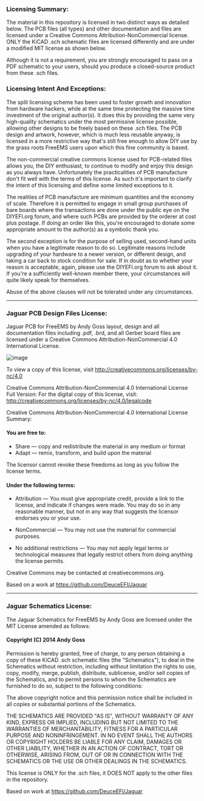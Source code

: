 ### Licensing Summary:

The material in this repository is licensed in two distinct ways as detailed below. The PCB files (all types) and
other documentation and files are licensed under a Creative Commons Attribution-NonCommercial license. 
ONLY the KiCAD .sch schematic files are licensed differently and are under a modified MIT license as shown below.

Although it is not a requirement, you are strongly encouraged to pass on a PDF schematic to your users, should you
produce a closed-source product from these .sch files.

### Licensing Intent And Exceptions:

The split licensing scheme has been used to foster growth and innovation from hardware hackers, while at the same
time protecting the massive time investment of the original author(s). It does this by providing the same very
high-quality schematics under the most permissive license possible, allowing other designs to be freely based on
these .sch files. The PCB design and artwork, however, which is much less reusable anyway, is licensed in a more
restrictive way that's still free enough to allow DIY use by the grass roots FreeEMS users upon which this fine
community is based.

The non-commercial creative commons license used for PCB-related files allows you, the DIY enthusiast, to continue
to modify and enjoy this design as you always have. Unfortunately the practicalities of PCB manufacture don't fit
well with the terms of this license. As such it's important to clarify the intent of this licensing and define
some limited exceptions to it.

The realities of PCB manufacture are minimum quantities and the economy of scale. Therefore it is permitted to
engage in small group purchases of bare boards where the transactions are done under the public eye on the
DIYEFI.org forum, and where such PCBs are provided by the orderer at cost plus postage. If doing an order like
this, you're encouraged to donate some appropriate amount to the author(s) as a symbolic thank you.

The second exception is for the purpose of selling used, second-hand units when you have a legitimate reason to
do so. Legitimate reasons include upgrading of your hardware to a newer version, or different design, and taking
a car back to stock condition for sale. If in doubt as to whether your reason is acceptable, again, please use
the DIYEFI.org forum to ask about it. If you're a sufficiently well-known member there, your circumstances will
quite likely speak for themselves.

Abuse of the above clauses will not be tolerated under any circumstances.

----------------------------------------

### Jaguar PCB Design Files License:

Jaguar PCB for FreeEMS by Andy Goss layout, design and all documentation files including .pdf, .brd, and all 
Gerber board files are licensed under a Creative Commons Attribution-NonCommercial 4.0 International License.

![image](http://i.creativecommons.org/l/by-nc/4.0/88x31.png)

To view a copy of this license, visit http://creativecommons.org/licenses/by-nc/4.0

Creative Commons Attribution-NonCommercial 4.0 International License Full Version:
For the digital copy of this license, visit: http://creativecommons.org/licenses/by-nc/4.0/legalcode

Creative Commons Attribution-NonCommercial 4.0 International License Summary:

#### You are free to:
* Share — copy and redistribute the material in any medium or format
* Adapt — remix, transform, and build upon the material 

The licensor cannot revoke these freedoms as long as you follow the license terms.

#### Under the following terms:

* Attribution — You must give appropriate credit, provide a link to the license, and indicate if changes were made. 
You may do so in any reasonable manner, but not in any way that suggests the licensor endorses you or your use. 

* NonCommercial — You may not use the material for commercial purposes. 

* No additional restrictions — You may not apply legal terms or technological measures that legally restrict others 
from doing anything the license permits. 

Creative Commons may be contacted at creativecommons.org. 

Based on a work at https://github.com/DeuceEFI/Jaguar

----------------------------------------

### Jaguar Schematics License:

The Jaguar Schematics for FreeEMS by Andy Goss are licensed under the MIT License amended as follows: 

#### Copyright (C) 2014 Andy Goss

Permission is hereby granted, free of charge, to any person obtaining a copy of 
these KiCAD .sch schematic files (the "Schematics"), to deal in the Schematics without 
restriction, including without limitation the rights to use, copy, modify, merge, 
publish, distribute, sublicense, and/or sell copies of the Schematics, and to permit 
persons to whom the Schematics are furnished to do so, subject to the following conditions:

The above copyright notice and this permission notice shall be included in all copies 
or substantial portions of the Schematics.

THE SCHEMATICS ARE PROVIDED "AS IS", WITHOUT WARRANTY OF ANY KIND, EXPRESS OR IMPLIED, 
INCLUDING BUT NOT LIMITED TO THE WARRANTIES OF MERCHANTABILITY, FITNESS FOR A PARTICULAR 
PURPOSE AND NONINFRINGEMENT. IN NO EVENT SHALL THE AUTHORS OR COPYRIGHT HOLDERS BE LIABLE 
FOR ANY CLAIM, DAMAGES OR OTHER LIABILITY, WHETHER IN AN ACTION OF CONTRACT, TORT OR 
OTHERWISE, ARISING FROM, OUT OF OR IN CONNECTION WITH THE SCHEMATICS OR THE USE OR OTHER 
DEALINGS IN THE SCHEMATICS.

This license is ONLY for the .sch files, it DOES NOT apply to the other files in the repository.

Based on work at https://github.com/DeuceEFI/Jaguar
